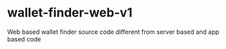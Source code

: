 # wallet-finder-web-v1
Web based wallet finder source code different from server based and app based code
